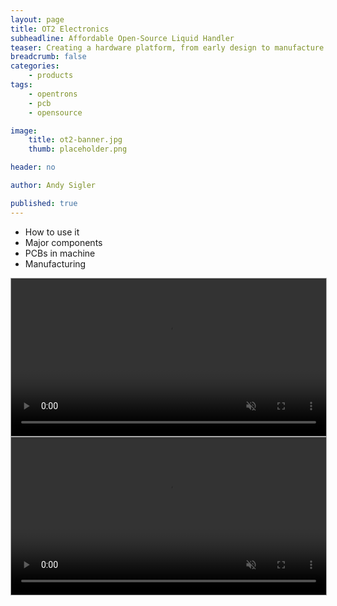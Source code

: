 ```yaml
---
layout: page
title: OT2 Electronics
subheadline: Affordable Open-Source Liquid Handler
teaser: Creating a hardware platform, from early design to manufacture
breadcrumb: false
categories:
    - products
tags:
    - opentrons
    - pcb
    - opensource

image:
    title: ot2-banner.jpg
    thumb: placeholder.png

header: no

author: Andy Sigler

published: true
---
```


- How to use it
- Major components
- PCBs in machine
- Manufacturing

<video id="vid_ot2" style="width:100%;max-width:600px; height:auto; border:1px solid #aaa" width="854" height="480" controls loop muted>
  <source src="{{site.url}}/images/ot2_video.webm" type="video/webm">
  <source src="{{site.url}}/images/ot2_video.ogv" type="video/ogg">
  <source src="{{site.url}}/images/ot2_video.mp4" type="video/mp4">
</video>
<script type="text/javascript">
//    var vid_ot2 = document.getElementById('vid_ot2');
//    vid_ot2.removeAttribute('controls');
//    vid_ot2.addEventListener('canplaythrough', function(e){
//        vid_ot2.play();
//    })
</script>

<video id="vid_tip_probe" style="width:100%;max-width:600px; height:auto; border:1px solid #aaa" width="854" height="480" controls loop muted>
  <source src="{{site.url}}/images/tip_probe.webm" type="video/webm">
  <source src="{{site.url}}/images/tip_probe.ogv" type="video/ogg">
  <source src="{{site.url}}/images/tip_probe.mp4" type="video/mp4">
</video>
<script type="text/javascript">
//    var vid_tip_probe = document.getElementById('vid_tip_probe');
//    vid_tip_probe.removeAttribute('controls');
//    vid_tip_probe.addEventListener('canplaythrough', function(e){
//        vid_tip_probe.play();
//    })
</script>
